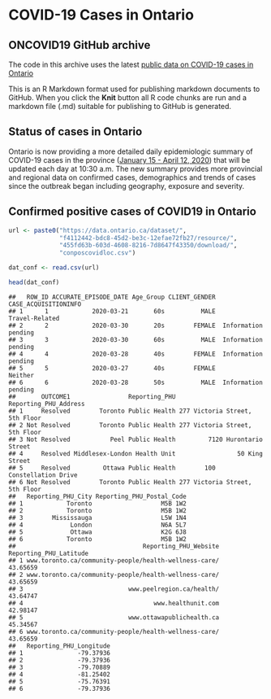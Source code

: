 COVID-19 Cases in Ontario
================

## ONCOVID19 GitHub archive

The code in this archive uses the latest [public data on COVID-19 cases
in
Ontario](https://www.ontario.ca/page/2019-novel-coronavirus#section-0)

This is an R Markdown format used for publishing markdown documents to
GitHub. When you click the **Knit** button all R code chunks are run and
a markdown file (.md) suitable for publishing to GitHub is generated.

## Status of cases in Ontario

Ontario is now providing a more detailed daily epidemiologic summary of
COVID-19 cases in the province ([January 15 -
April 12, 2020](https://files.ontario.ca/moh-covid-19-report-en-2020-04-12.pdf))
that will be updated each day at 10:30 a.m. The new summary provides
more provincial and regional data on confirmed cases, demographics and
trends of cases since the outbreak began including geography, exposure
and severity.

## Confirmed positive cases of COVID19 in Ontario

``` r
url <- paste0("https://data.ontario.ca/dataset/",
              "f4112442-bdc8-45d2-be3c-12efae72fb27/resource/",
              "455fd63b-603d-4608-8216-7d8647f43350/download/",
              "conposcovidloc.csv")

dat_conf <- read.csv(url)

head(dat_conf)
```

    ##   ROW_ID ACCURATE_EPISODE_DATE Age_Group CLIENT_GENDER CASE_ACQUISITIONINFO
    ## 1      1            2020-03-21       60s          MALE       Travel-Related
    ## 2      2            2020-03-30       20s        FEMALE  Information pending
    ## 3      3            2020-03-30       60s          MALE  Information pending
    ## 4      4            2020-03-28       40s        FEMALE  Information pending
    ## 5      5            2020-03-27       40s        FEMALE              Neither
    ## 6      6            2020-03-28       50s          MALE  Information pending
    ##       OUTCOME1                Reporting_PHU          Reporting_PHU_Address
    ## 1     Resolved        Toronto Public Health 277 Victoria Street, 5th Floor
    ## 2 Not Resolved        Toronto Public Health 277 Victoria Street, 5th Floor
    ## 3 Not Resolved           Peel Public Health         7120 Hurontario Street
    ## 4     Resolved Middlesex-London Health Unit                 50 King Street
    ## 5     Resolved         Ottawa Public Health        100 Constellation Drive
    ## 6 Not Resolved        Toronto Public Health 277 Victoria Street, 5th Floor
    ##   Reporting_PHU_City Reporting_PHU_Postal_Code
    ## 1            Toronto                   M5B 1W2
    ## 2            Toronto                   M5B 1W2
    ## 3        Mississauga                   L5W 1N4
    ## 4             London                   N6A 5L7
    ## 5             Ottawa                   K2G 6J8
    ## 6            Toronto                   M5B 1W2
    ##                                   Reporting_PHU_Website Reporting_PHU_Latitude
    ## 1 www.toronto.ca/community-people/health-wellness-care/               43.65659
    ## 2 www.toronto.ca/community-people/health-wellness-care/               43.65659
    ## 3                             www.peelregion.ca/health/               43.64747
    ## 4                                    www.healthunit.com               42.98147
    ## 5                             www.ottawapublichealth.ca               45.34567
    ## 6 www.toronto.ca/community-people/health-wellness-care/               43.65659
    ##   Reporting_PHU_Longitude
    ## 1               -79.37936
    ## 2               -79.37936
    ## 3               -79.70889
    ## 4               -81.25402
    ## 5               -75.76391
    ## 6               -79.37936
